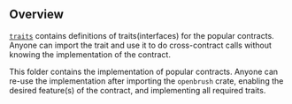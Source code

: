 ## Overview

[`traits`](src/traits) contains definitions of traits(interfaces) for the popular contracts.
Anyone can import the trait and use it to do cross-contract calls without
knowing the implementation of the contract.

This folder contains the implementation of popular contracts.
Anyone can re-use the implementation after importing the `openbrush` crate, enabling
the desired feature(s) of the contract, and implementing all required traits.
